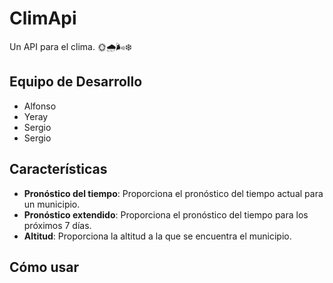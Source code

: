
# ClimApi
Un API para el clima. 🌞🌧️🌬️❄️

## Equipo de Desarrollo

- Alfonso
- Yeray
- Sergio
- Sergio

## Características

- **Pronóstico del tiempo**: Proporciona el pronóstico del tiempo actual para un municipio.
- **Pronóstico extendido**: Proporciona el pronóstico del tiempo para los próximos 7 días.
- **Altitud**: Proporciona la altitud a la que se encuentra el municipio.

## Cómo usar